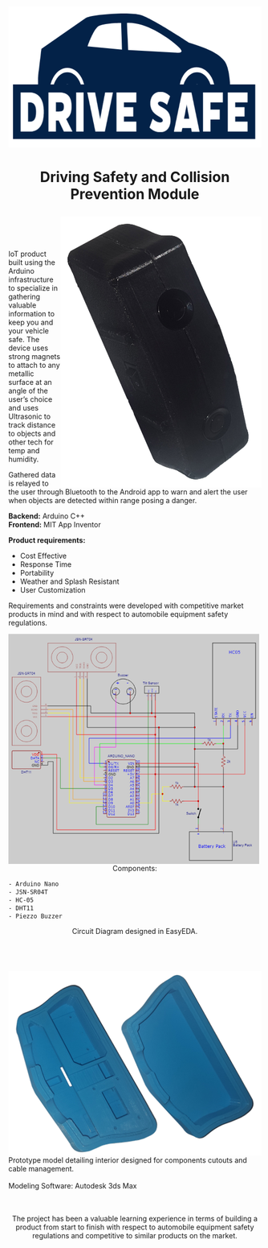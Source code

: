 <p align="center">
  <img width="750" height="280" src="Assets/Drive%20Safe.png"></p>
  
# <p align="center">Driving Safety and Collision Prevention Module</p>

<img align="right" width="400" src="Assets/black.png">

<br/>
<br/>
<br/>

IoT product built using the Arduino infrastructure to specialize in gathering valuable information to keep you and
your vehicle safe. The device uses strong magnets to attach to any metallic surface at an angle of the user’s choice and uses Ultrasonic
to track distance to objects and other tech for temp and humidity. 

Gathered data is relayed to the user through Bluetooth to the Android app to warn and alert the user when objects are detected within range posing a danger.

**Backend:**   Arduino C++  
**Frontend:** MIT App Inventor

**Product requirements:**
- Cost Effective
- Response Time
- Portability
- Weather and Splash Resistant
- User Customization  

Requirements and constraints were developed with competitive market products in mind and with respect to automobile equipment safety regulations.
<br clear="right"/>

<img align="left" width="500" src="Assets/Schematic_Drive Safe Circuit_2022-05-14 (1).png">  

<p align="center">  
<br/>
<br/>
<br/>
Components:  
  
    - Arduino Nano
    - JSN-SR04T
    - HC-05
    - DHT11
    - Piezzo Buzzer  
</p>

<p align="center">  
Circuit Diagram designed in EasyEDA.  
</p>
<br clear="left"/>

# 

<img align="right" width="600" src="Assets/blue.png">  
<br/>
<br/>
<br/>
<br/>
<br/>
<br/>
<br/>
Prototype model detailing interior designed for components cutouts and cable management.
<br/>
<br/>
Modeling Software: Autodesk 3ds Max

<br clear="right"/>

<br/>
<br/>
<p align="center">
  The project has been a valuable learning experience in terms of building a product from start to finish with respect to automobile equipment safety regulations and competitive to similar products on the market.
</p>




